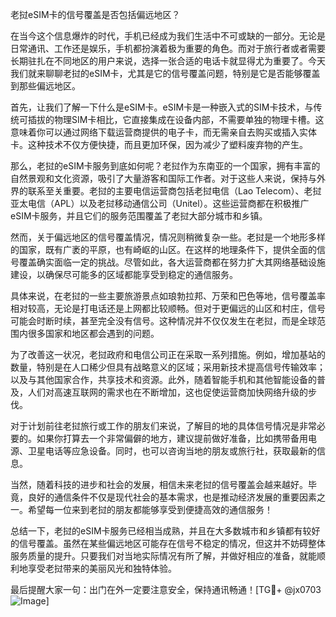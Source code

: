 老挝eSIM卡的信号覆盖是否包括偏远地区？

在当今这个信息爆炸的时代，手机已经成为我们生活中不可或缺的一部分。无论是日常通讯、工作还是娱乐，手机都扮演着极为重要的角色。而对于旅行者或者需要长期驻扎在不同地区的用户来说，选择一张合适的电话卡就显得尤为重要了。今天我们就来聊聊老挝的eSIM卡，尤其是它的信号覆盖问题，特别是它是否能够覆盖到那些偏远地区。

首先，让我们了解一下什么是eSIM卡。eSIM卡是一种嵌入式的SIM卡技术，与传统可插拔的物理SIM卡相比，它直接集成在设备内部，不需要单独的物理卡槽。这意味着你可以通过网络下载运营商提供的电子卡，而无需亲自去购买或插入实体卡。这种技术不仅方便快捷，而且更加环保，因为减少了塑料废弃物的产生。

那么，老挝的eSIM卡服务到底如何呢？老挝作为东南亚的一个国家，拥有丰富的自然景观和文化资源，吸引了大量游客和国际工作者。对于这些人来说，保持与外界的联系至关重要。老挝的主要电信运营商包括老挝电信（Lao Telecom）、老挝亚太电信（APL）以及老挝移动通信公司（Unitel）。这些运营商都在积极推广eSIM卡服务，并且它们的服务范围覆盖了老挝大部分城市和乡镇。

然而，关于偏远地区的信号覆盖情况，情况则稍微复杂一些。老挝是一个地形多样的国家，既有广袤的平原，也有崎岖的山区。在这样的地理条件下，提供全面的信号覆盖确实面临一定的挑战。尽管如此，各大运营商都在努力扩大其网络基础设施建设，以确保尽可能多的区域都能享受到稳定的通信服务。

具体来说，在老挝的一些主要旅游景点如琅勃拉邦、万荣和巴色等地，信号覆盖率相对较高，无论是打电话还是上网都比较顺畅。但对于更偏远的山区和村庄，信号可能会时断时续，甚至完全没有信号。这种情况并不仅仅发生在老挝，而是全球范围内很多国家和地区都会遇到的问题。

为了改善这一状况，老挝政府和电信公司正在采取一系列措施。例如，增加基站的数量，特别是在人口稀少但具有战略意义的区域；采用新技术提高信号传输效率；以及与其他国家合作，共享技术和资源。此外，随着智能手机和其他智能设备的普及，人们对高速互联网的需求也在不断增加，这也促使运营商加快网络升级的步伐。

对于计划前往老挝旅行或工作的朋友们来说，了解目的地的具体信号情况是非常必要的。如果你打算去一个非常偏僻的地方，建议提前做好准备，比如携带备用电源、卫星电话等应急设备。同时，也可以咨询当地的朋友或旅行社，获取最新的信息。

当然，随着科技的进步和社会的发展，相信未来老挝的信号覆盖会越来越好。毕竟，良好的通信条件不仅是现代社会的基本需求，也是推动经济发展的重要因素之一。希望每一位来到老挝的朋友都能够享受到便捷高效的通信服务！

总结一下，老挝的eSIM卡服务已经相当成熟，并且在大多数城市和乡镇都有较好的信号覆盖。虽然在某些偏远地区可能存在信号不稳定的情况，但这并不妨碍整体服务质量的提升。只要我们对当地实际情况有所了解，并做好相应的准备，就能顺利地享受老挝带来的美丽风光和独特体验。

最后提醒大家一句：出门在外一定要注意安全，保持通讯畅通！[TG💪+ @jx0703 ![Image](https://github.com/user-attachments/assets/dbca1d08-cadb-493c-b0ec-ad6f7a83f270)]